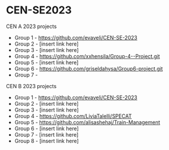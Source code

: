 # CEN-SE2023

CEN A 2023 projects 

* Group 1 - https://github.com/evaveli/CEN-SE-2023
* Group 2 - [insert link here]
* Group 3 - [insert link here]
* Group 4 - https://github.com/xxhensila/Group-4--Project.git
* Group 5 - [insert link here]
* Group 6 - https://github.com/griseldahysa/Group6-project.git
* Group 7 - 

CEN B 2023 projects 

* Group 1 - https://github.com/evaveli/CEN-SE-2023
* Group 2 - [insert link here]
* Group 3 - [insert link here]
* Group 4 - https://github.com/LiviaTalelli/SPECAT
* Group 5 - https://github.com/alisashehaj/Train-Management
* Group 6 - [insert link here]
* Group 7 - [insert link here]
* Group 8 - [insert link here]
